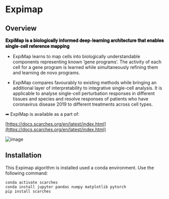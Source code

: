 # Expimap

## Overview
<b>𝐄𝐱𝐩𝐢𝐌𝐚𝐩 𝐢𝐬 𝐚 𝐛𝐢𝐨𝐥𝐨𝐠𝐢𝐜𝐚𝐥𝐥𝐲 𝐢𝐧𝐟𝐨𝐫𝐦𝐞𝐝 𝐝𝐞𝐞𝐩-𝐥𝐞𝐚𝐫𝐧𝐢𝐧𝐠 𝐚𝐫𝐜𝐡𝐢𝐭𝐞𝐜𝐭𝐮𝐫𝐞 𝐭𝐡𝐚𝐭 𝐞𝐧𝐚𝐛𝐥𝐞𝐬 𝐬𝐢𝐧𝐠𝐥𝐞-𝐜𝐞𝐥𝐥 𝐫𝐞𝐟𝐞𝐫𝐞𝐧𝐜𝐞 𝐦𝐚𝐩𝐩𝐢𝐧𝐠</b>

+  ExpiMap learns to map cells into biologically understandable components representing known ‘gene programs’. The activity of each cell for a gene program is learned while simultaneously refining them and learning de novo programs.

+  ExpiMap compares favourably to existing methods while bringing an additional layer of interpretability to integrative single-cell analysis. It is applicable to analyse single-cell perturbation responses in different tissues and species and resolve responses of patients who have coronavirus disease 2019 to different treatments across cell types.

➡ ExpiMap is available as a part of:

[https://docs.scarches.org/en/latest/index.html](https://docs.scarches.org/en/latest/index.html)

![image](https://github.com/ToureLaminelab/Expimap/assets/147385211/8f04e501-a0b3-4011-a8a6-dcb088481444)

## Installation 

This Expimap algorithm is installed used a conda environment. Use the following command:

``` conda create -n scarches python=3.9
conda activate scarches
conda install jupyter pandas numpy matplotlib pytorch 
pip install scarches
```
